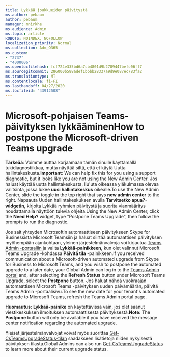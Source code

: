 ```yaml
---
title: Lykkää joukkueiden päivitystä
ms.author: pebaum
author: pebaum
manager: mnirkhe
ms.audience: Admin
ms.topic: article
ROBOTS: NOINDEX, NOFOLLOW
localization_priority: Normal
ms.collection: Adm_O365
ms.custom:
- "2737"
- "4000006"
ms.openlocfilehash: fcf724e335bd6a7cb4801d9b2789447befc06ff7
ms.sourcegitcommit: 286000b588adef1bbbb28337a9d9e087ec783fa2
ms.translationtype: MT
ms.contentlocale: fi-FI
ms.lasthandoff: 04/27/2020
ms.locfileid: "43912508"
---
```

# <a name="how-to-postpone-the-microsoft-driven-teams-upgrade"></a><span data-ttu-id="de96f-102">Microsoft-pohjaisen Teams-päivityksen lykkääminen</span><span class="sxs-lookup"><span data-stu-id="de96f-102">How to postpone the Microsoft-driven Teams upgrade</span></span>

<span data-ttu-id="de96f-103">**Tärkeää**: Voimme auttaa korjaamaan tämän sinulle käyttämällä tukidiagnostiikkaa, mutta näyttää siltä, että et käytä Uutta hallintakeskusta.</span><span class="sxs-lookup"><span data-stu-id="de96f-103">**Important**: We can help fix this for you using a support diagnostic, but it looks like you are not using the New Admin Center.</span></span> <span data-ttu-id="de96f-104">Jos haluat käyttää uutta hallintakeskusta, liu'uta oikeassa yläkulmassa olevaa valitsinta, jossa lukee **uusi hallintakeskus** oikealle.</span><span class="sxs-lookup"><span data-stu-id="de96f-104">To use the New Admin Center, slide the toggle in the top right that says **new admin center** to the right.</span></span> <span data-ttu-id="de96f-105">Napsauta Uuden hallintakeskuksen avulla **Tarvitsetko apua?-widgetin,** kirjoita Lykkää ryhmien päivitystä ja suorita vianmääritys noudattamalla näyttöön tulevia ohjeita.</span><span class="sxs-lookup"><span data-stu-id="de96f-105">Using the New Admin Center, click the **Need Help?** widget, type "Postpone Teams Upgrade", then follow the prompts to run the diagnostic.</span></span>

<span data-ttu-id="de96f-106">Jos sait yhteyden Microsoftin automaattiseen päivitykseen Skype for Businessista Microsoft Teamsiin ja haluat siirtää automaattisen päivityksen myöhempään ajankohtaan, yleinen järjestelmänvalvoja voi kirjautua [Teams Admin -portaaliin](https://admin.teams.microsoft.com/dashboard) ja valita **Lykkää-painikkeen,** kun olet valinnut Microsoft Teams Upgrade -kohdassa **Päivitä tila** -painikkeen.</span><span class="sxs-lookup"><span data-stu-id="de96f-106">If you received communication about a Microsoft-driven automated upgrade from Skype for Business to Microsoft Teams, and you wish to postpone the automated upgrade to a later date, your Global Admin can log in to the [Teams Admin portal](https://admin.teams.microsoft.com/dashboard) and, after selecting the **Refresh Status** button under Microsoft Teams Upgrade, select the **Postpone** button.</span></span> <span data-ttu-id="de96f-107">Jos haluat nähdä vuokraajan automaattisen Microsoft Teams -päivityksen uuden päivämäärän, päivitä Teams Admin -portaalisivu.</span><span class="sxs-lookup"><span data-stu-id="de96f-107">To see the new date for your tenant's automated upgrade to Microsoft Teams, refresh the Teams Admin portal page.</span></span>

<span data-ttu-id="de96f-108">**Huomautus:** **Lykkää-painike** on käytettävissä vain, jos olet saanut viestikeskuksen ilmoituksen automaattisesta päivityksestä.</span><span class="sxs-lookup"><span data-stu-id="de96f-108">**Note:** The **Postpone** button will only be available if you have received the message center notification regarding the automated upgrade.</span></span> 

<span data-ttu-id="de96f-109">Yleiset järjestelmänvalvojat voivat myös suorittaa [Get-CsTeamsUpgradeStatus-tilan](https://docs.microsoft.com/powershell/module/skype/get-csteamsupgradestatus?view=skype-ps) saadakseen lisätietoja niiden nykyisestä päivityksen tilasta.</span><span class="sxs-lookup"><span data-stu-id="de96f-109">Global Admins can also run [Get-CsTeamsUpgradeStatus](https://docs.microsoft.com/powershell/module/skype/get-csteamsupgradestatus?view=skype-ps) to learn more about their current upgrade status.</span></span>
